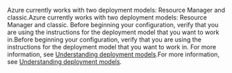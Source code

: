 <span data-ttu-id="4260e-101">Azure currently works with two deployment models: Resource Manager and classic.</span><span class="sxs-lookup"><span data-stu-id="4260e-101">Azure currently works with two deployment models: Resource Manager and classic.</span></span> <span data-ttu-id="4260e-102">Before beginning your configuration, verify that you are using the instructions for the deployment model that you want to work in.</span><span class="sxs-lookup"><span data-stu-id="4260e-102">Before beginning your configuration, verify that you are using the instructions for the deployment model that you want to work in.</span></span> <span data-ttu-id="4260e-103">For more information, see [Understanding deployment models](../articles/resource-manager-deployment-model.md).</span><span class="sxs-lookup"><span data-stu-id="4260e-103">For more information, see [Understanding deployment models](../articles/resource-manager-deployment-model.md).</span></span>